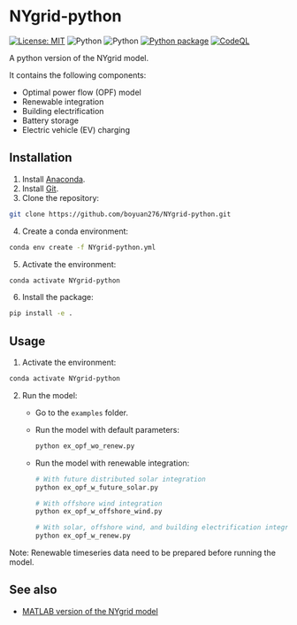 # NYgrid-python

[![License: MIT](https://img.shields.io/badge/License-MIT-yellow.svg)](https://github.com/boyuan276/NYgrid-python/blob/main/LICENSE)
![Python](https://img.shields.io/badge/python-3.8-blue.svg)
![Python](https://img.shields.io/badge/python-3.9-blue.svg)
[![Python package](https://github.com/boyuan276/NYgrid-python/actions/workflows/python-package.yml/badge.svg)](https://github.com/boyuan276/NYgrid-python/actions/workflows/python-package.yml)
[![CodeQL](https://github.com/boyuan276/NYgrid-python/actions/workflows/github-code-scanning/codeql/badge.svg)](https://github.com/boyuan276/NYgrid-python/actions/workflows/github-code-scanning/codeql)

A python version of the NYgrid model.

It contains the following components:
* Optimal power flow (OPF) model
* Renewable integration
* Building electrification
* Battery storage
* Electric vehicle (EV) charging

## Installation

1. Install [Anaconda](https://www.anaconda.com/download/).
2. Install [Git](https://git-scm.com/downloads).
3. Clone the repository: 
```bash
git clone https://github.com/boyuan276/NYgrid-python.git
```
4. Create a conda environment:
```bash
conda env create -f NYgrid-python.yml
```
5. Activate the environment:
```bash
conda activate NYgrid-python
```
6. Install the package:
```bash
pip install -e .
```

## Usage

1. Activate the environment:

```bash
conda activate NYgrid-python
```

2. Run the model:

    - Go to the `examples` folder.

    - Run the model with default parameters:

        ```bash
        python ex_opf_wo_renew.py
        ```

    - Run the model with renewable integration:

        ```bash
        # With future distributed solar integration
        python ex_opf_w_future_solar.py

        # With offshore wind integration
        python ex_opf_w_offshore_wind.py

        # With solar, offshore wind, and building electrification integration
        python ex_opf_w_renew.py
        ```

Note: Renewable timeseries data need to be prepared before running the model.


## See also
* [MATLAB version of the NYgrid model](https://github.com/AndersonEnergyLab-Cornell/NYgrid.git)
